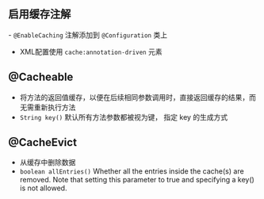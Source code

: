 
## 启用缓存注解

- `@EnableCaching` 注解添加到 `@Configuration` 类上
- XML配置使用 `cache:annotation-driven` 元素

## @Cacheable

- 将方法的返回值缓存，以便在后续相同参数调用时，直接返回缓存的结果，而无需重新执行方法
- `String key()` 默认所有方法参数都被视为键， 指定 key 的生成方式

## @CacheEvict

- 从缓存中删除数据
- `boolean allEntries()` Whether all the entries inside the cache(s) are removed. Note that setting this parameter to true and specifying a key() is not allowed.





